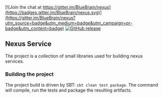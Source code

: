 [![Join the chat at https://gitter.im/BlueBrain/nexus](https://badges.gitter.im/BlueBrain/nexus.svg)](https://gitter.im/BlueBrain/nexus?utm_source=badge&utm_medium=badge&utm_campaign=pr-badge&utm_content=badge)
[![GitHub release](https://img.shields.io/github/release/BlueBrain/nexus-service.svg)]()

## Nexus Service

The project is a collection of small libraries used for building nexus services.

### Building the project

The project build is driven by SBT: `sbt clean test package`. The command will compile, run the tests and package the resulting artifacts.

